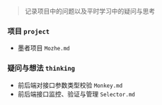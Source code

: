 > 记录项目中的问题以及平时学习中的疑问与思考

### 项目 `project`
* 墨者项目 `Mozhe.md`

### 疑问与想法 `thinking`
* 前后端对接口参数类型校验 `Monkey.md`
* 前后端接口监控、验证与管理 `Selector.md`
